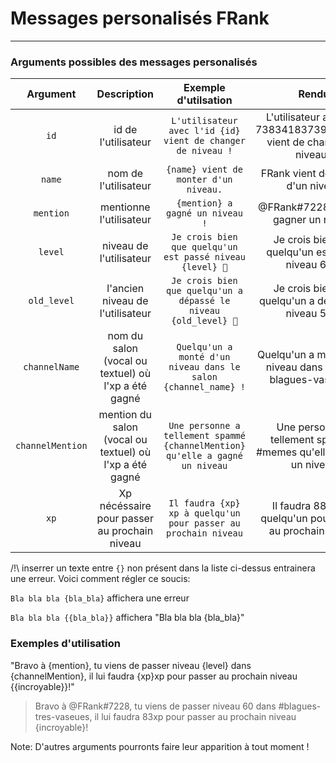 # Messages personalisés FRank
---------
### Arguments possibles des messages personalisés

Argument|Description|Exemple d'utilsation|Rendu
:---:|:------:|:---:|:---:
`id`|id de l'utilisateur|`L'utilisateur avec l'id {id} vient de changer de niveau !`|L'utilisateur avec l'id 738341837395197952 vient de changer de niveau !
`name`|nom de l'utilisateur|`{name} vient de monter d'un niveau.`| FRank vient de monter d'un niveau
`mention`|mentionne l'utilisateur|`{mention} a gagné un niveau !`|@FRank#7228 vient de gagner un niveau
`level`|niveau de l'utilisateur|`Je crois bien que quelqu'un est passé niveau {level} 👀`|Je crois bien que quelqu'un est passé niveau 69 👀
`old_level`|l'ancien niveau de l'utilisateur| `Je crois bien que quelqu'un a dépassé le niveau {old_level} 👀`|Je crois bien que quelqu'un a dépassé le niveau 57 👀
`channelName`|nom du salon (vocal ou textuel) où l'xp a été gagné|`Quelqu'un a monté d'un niveau dans le salon {channel_name} !`| Quelqu'un a monté d'un niveau dans le salon blagues-vaseues !
`channelMention`| mention du salon (vocal ou textuel)  où l'xp a été gagné|`Une personne a tellement spammé {channelMention} qu'elle a gagné un niveau`| Une personne a tellement spammé #memes qu'elle a gagné un niveau
`xp`| Xp nécéssaire pour passer au prochain niveau|`Il faudra {xp} xp à quelqu'un pour passer au prochain niveau`|Il faudra 888 xp à quelqu'un pour passer au prochain niveau

/!\ inserrer un texte entre `{}` non présent dans la liste ci-dessus entrainera une erreur. Voici comment régler ce soucis:

`Bla bla bla {bla_bla}` affichera une erreur

`Bla bla bla {{bla_bla}}` affichera "Bla bla bla {bla_bla}"

### Exemples d'utilisation

"Bravo à {mention}, tu viens de passer niveau {level} dans {channelMention}, il lui faudra {xp}xp pour passer au prochain niveau {{incroyable}}!"
> Bravo à @FRank#7228, tu viens de passer niveau 60 dans #blagues-tres-vaseues, il lui faudra 83xp pour passer au prochain niveau {incroyable}!


Note: D'autres arguments pourronts faire leur apparition à tout moment !
